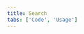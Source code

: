 ```yaml
---
title: Search
tabs: ['Code', 'Usage']
---
```


<component 
    name="Small search"
    component="search" 
    variation="search--small"
    experimental="true"
    hasReactVersion="true"
    >
</component>

<component 
    name="Large search"
    component="search" 
    variation="search--large"
    experimental="true"
    hasReactVersion="true"
    >
</component>

<component-docs component="search"></component-docs>

